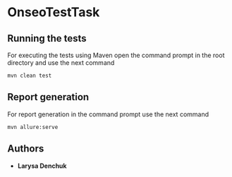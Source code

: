 # OnseoTestTask


## Running the tests

For executing the tests using Maven open the command prompt in the root directory and use the next command

```
mvn clean test
```

## Report generation

For report generation in the command prompt use the next command

```
mvn allure:serve
```


## Authors

* **Larysa Denchuk**

